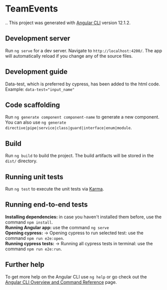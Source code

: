 # TeamEvents

.. This project was generated with [Angular CLI](https://github.com/angular/angular-cli) version 12.1.2.

## Development server

Run `ng serve` for a dev server. Navigate to `http://localhost:4200/`. The app will automatically reload if you change any of the source files.

## Development guide

Data-test, which is preferred by cypress, has been added to the html code.\
Example: `data-test="input_name"`

## Code scaffolding

Run `ng generate component component-name` to generate a new component. You can also use `ng generate directive|pipe|service|class|guard|interface|enum|module`.

## Build

Run `ng build` to build the project. The build artifacts will be stored in the `dist/` directory.

## Running unit tests

Run `ng test` to execute the unit tests via [Karma](https://karma-runner.github.io).

## Running end-to-end tests

**Installing dependencies:** in case you haven't installed them before, use the command `npm install`.\
**Running Angular app:** use the command `ng serve`\
**Opening cypress:** -> Opening cypress to run selected test: use the command `npm run e2e:open`.\
**Running cypress tests:** -> Running all cypress tests in terminal: use the command `npm run e2e:run`.

## Further help

To get more help on the Angular CLI use `ng help` or go check out the [Angular CLI Overview and Command Reference](https://angular.io/cli) page.
